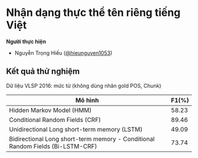 # Nhận dạng thực thể tên riêng tiếng Việt

**Người thực hiện**

- Nguyễn Trọng Hiếu ([@hieunguyen1053](https://github.com/hieunguyen1053))

## Kết quả thử nghiệm

Dữ liệu VLSP 2016: mức từ (không dùng nhãn gold POS, Chunk)

| Mô hình                                                                        | F1(%) |
| ------------------------------------------------------------------------------ | ----- |
| Hidden Markov Model (HMM)                                                      | 58.23 |
| Conditional Random Fields (CRF)                                                | 89.46 |
| Unidirectional Long short-term memory (LSTM)                                   | 49.09 |
| Bidirectional Long short-term memory - Conditional Random Fields (Bi-LSTM-CRF) | 73.74 |
